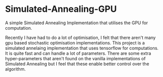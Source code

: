 # Simulated-Annealing-GPU
A simple Simulated Annealing Implementation that utilises the GPU for computation.

Recently I have had to do a lot of optimisation, I felt that there aren't many gpu based stochastic optimisation implementations. This project is a simulated annelaing implementation that uses tensorflow for computations. It is quite fast and can handle a lot of parameters. There are some extra hyper-parameters that aren't found on the vanilla implementations of Simulated Annealing but I feel that these enable better control over the algorithm.
